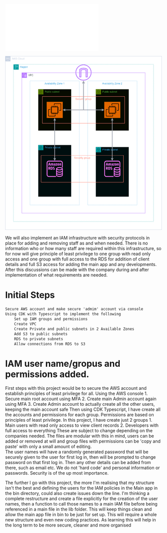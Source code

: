 ![Project brief](./lib/docs/brief.md)

![Basic architecture for this project.](./lib/docs/TechHealth_Inc.drawio.png)

We will also implement an IAM infrastructure with security protocols in place for adding and removing staff
as and when needed. There is no information who or how many staff are required within this infrastructure, so for now will give principle of least
privilege to one group with read only access and one group with full access to the RDS for addition of client details and full S3 access for adding the main
app and any developments. After this discussions can be made with the company during and after implementation of what requirements are needed.

# Initial Steps
    Secure AWS account and make secure 'admim' account via console
    Using CDK with Typescript to implement the following
        Set up IAM groups and permissions
        Create VPC
        Create Private and public subnets in 2 Available Zones
        Add S3 to public subnets
        RDS to private subnets
        Allow connections from RDS to S3

# IAM user name/gropus and permissions added.

First steps with this project would be to secure the AWS account and establish principles of least privilege for all.
    Using the AWS console
        1. Secure main root account using MFA
        2. Create main Admin account again using MFA
        3. Create Admin account to actually create all the other users, keeping the main account safe
    Then using CDK Typescript, I have create all the accounts and permissions for each group. Permissions are based on principles of least privilege.
    In this project, I have create just 2 groups
        1. Main users with read only access to view client records
        2. Developers with full access to everything
    These are subject to change depending on the companies needed. The files are modular with this in mind, users can be added or removed at will
    and group files with permissions can be 'copy and paste' with only a small amount of editing.  
    The user names will have a randomly generated password that will be securely given to the user for first log in, then will be prompted to change
    password on that first log in. Then any other details can be added from there, such as email etc. We do not 'hard code' and personal information 
    or passwords. Security is of the up most importance.

The further I go with this project, the more I'm realising that my structure isn't the best and defining the users for the IAM policies in the Main
app in the bin directory, could also create issues down the line. I'm thinking a complete restructure and create a file explicitly for the creation
of the user names, then a function to call those names to a main IAM file before being referenced in a main file in the lib folder. This will keep
things clean and allow the main app file in bin to be just for set up. This will require a whole new structure and even new coding practices. As learning
this will help in the long term to be more secure, cleaner and more organised
